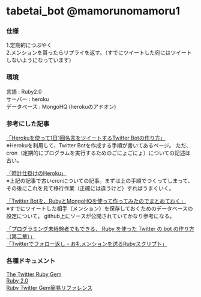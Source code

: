 tabetai_bot @mamorunomamoru1
=========

### 仕様
1.定期的につぶやく  
2.メンションを貰ったらリプライを返す。（すでにツイートした宛にはツイートしないようになっています）

### 環境
言語 : Ruby2.0  
サーバー : heroku  
データベース : MongoHQ (herokuのアドオン)

### 参考にした記事

[「Herokuを使って1日1回名言をツイートするTwitter Botの作り方」](http://blog.ruedap.com/entry/20110209/ruby_heroku_twitter_bot)  
※Herokuを利用して、Twitter Botを作成する手順が書いてあるページ。  ただ、cron（定期的にプログラムを実行するためのごにょごにょ）についての記述は古い。

[「時計仕掛けのHeroku」](http://lab.synergy-marketing.co.jp/blog/tech/heroku-addons-scheduler)  
※上記の記事で古いcronについての記事。まずは上の手順でつくってしまって、その後にこれを見て移行作業（正確には違うけど）すればうまくいく。  

[「Twitter Botを、RubyとMongoHQを使って作ってみたのでまとめておく」](http://soplana.hateblo.jp/entry/2012/03/30/000546)  
※すでにツイートした相手（メンション）を保存しておくためのデータベースの設定について。  github上にソースが公開されていてかなり参考になる。  

[「プログラミング未経験者でもできる、 Ruby を使った Twitter の bot の作り方（第二章）」](http://d.hatena.ne.jp/syo00/20100606/1275840369) 
[「Twitterでフォロー返し・お礼メンションを送るRubyスクリプト」](http://d.hatena.ne.jp/poti0/20120425/1335363064)  

### 各種ドキュメント

[The Twitter Ruby Gem](http://rdoc.info/gems/twitter)  
[Ruby 2.0](http://www.ruby-doc.org/core-2.0/)  
[Ruby Twitter Gem簡易リファレンス](http://route477.net/w/?RubyTwitterJa)
